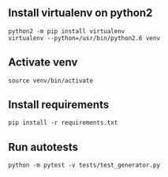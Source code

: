 ## Install virtualenv on python2
```
python2 -m pip install virtualenv
virtualenv --python=/usr/bin/python2.6 venv
```

## Activate venv
```
source venv/bin/activate
```
## Install requirements
```
pip install -r requirements.txt
```

## Run autotests
```
python -m pytest -v tests/test_generator.py
```

